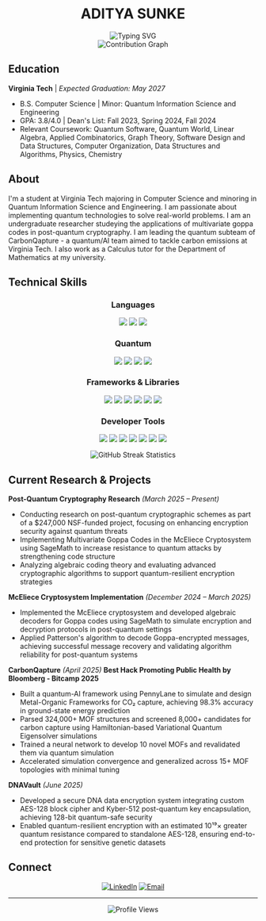 <div align="center">
  <h1>ADITYA SUNKE</h1>
</div>
<div align="center">
  <img src="https://readme-typing-svg.herokuapp.com?font=Fira+Code&size=28&duration=3000&pause=1000&color=0EA5E9&center=true&vCenter=true&width=600&lines=Computer+Science;Quantum+Information+Science;Quantum+Lead+-+CarbonQapture;Undergraduate+Student+Researcher;Calculus+Tutor" alt="Typing SVG" />
</div>
<div align="center">
  <img src="https://github-readme-activity-graph.vercel.app/graph?username=adityasunke&bg_color=0d1117&color=0ea5e9&line=0ea5e9&point=ffffff&area=true&hide_border=true" alt="Contribution Graph" />
</div>

## Education

**Virginia Tech** | *Expected Graduation: May 2027*
- B.S. Computer Science | Minor: Quantum Information Science and Engineering
- GPA: 3.8/4.0 | Dean's List: Fall 2023, Spring 2024, Fall 2024
- Relevant Coursework: Quantum Software, Quantum World, Linear Algebra, Applied Combinatorics, Graph Theory, Software Design and Data Structures, Computer Organization, Data Structures and Algorithms, Physics, Chemistry

## About

I'm a student at Virginia Tech majoring in Computer Science and minoring in Quantum Information Science and Engineering. I am passionate about implementing quantum technologies to solve real-world problems. I am an undergraduate researcher studeying the applications of multivariate goppa codes in post-quantum cryptography. I am leading the quantum subteam of CarbonQapture - a quantum/AI team aimed to tackle carbon emissions at Virginia Tech. I also work as a Calculus tutor for the Department of Mathematics at my university.

## Technical Skills

<div align="center">

### Languages
<p align="center">
  <img src="https://img.shields.io/badge/Python-3776AB?style=for-the-badge&logo=python&logoColor=white" />
  <img src="https://img.shields.io/badge/Java-F80000?style=for-the-badge&logo=oracle&logoColor=white" />
  <img src="https://img.shields.io/badge/C-00599C?style=for-the-badge&logo=c&logoColor=white" />
</p>

### Quantum
<p align="center">
  <img src="https://img.shields.io/badge/Qiskit-6929C4?style=for-the-badge&logo=qiskit&logoColor=white" />
  <img src="https://img.shields.io/badge/PennyLane-FF6B35?style=for-the-badge" />
  <img src="https://img.shields.io/badge/Cirq-4285F4?style=for-the-badge&logo=google&logoColor=white" />
  <img src="https://img.shields.io/badge/IBM_Quantum-052FAD?style=for-the-badge&logo=ibm&logoColor=white" />
</p>

### Frameworks & Libraries
<p align="center">
  <img src="https://img.shields.io/badge/Pandas-150458?style=for-the-badge&logo=pandas&logoColor=white" />
  <img src="https://img.shields.io/badge/NumPy-013243?style=for-the-badge&logo=numpy&logoColor=white" />
  <img src="https://img.shields.io/badge/Matplotlib-11557c?style=for-the-badge" />
  <img src="https://img.shields.io/badge/SageMath-4285F4?style=for-the-badge" />
  <img src="https://img.shields.io/badge/SciPy-8CAAE6?style=for-the-badge&logo=scipy&logoColor=white" />
  <img src="https://img.shields.io/badge/Scikit_Learn-F7931E?style=for-the-badge&logo=scikit-learn&logoColor=white" />
</p>

### Developer Tools
<p align="center">
  <img src="https://img.shields.io/badge/Git-F05032?style=for-the-badge&logo=git&logoColor=white" />
  <img src="https://img.shields.io/badge/GitHub-181717?style=for-the-badge&logo=github&logoColor=white" />
  <img src="https://img.shields.io/badge/Docker-2496ED?style=for-the-badge&logo=docker&logoColor=white" />
  <img src="https://img.shields.io/badge/VS_Code-007ACC?style=for-the-badge&logo=visualstudiocode&logoColor=white" />
  <img src="https://img.shields.io/badge/PyCharm-000000?style=for-the-badge&logo=pycharm&logoColor=white" />
  <img src="https://img.shields.io/badge/Eclipse-2C2255?style=for-the-badge&logo=eclipse&logoColor=white" />
  <img src="https://img.shields.io/badge/Jupyter-F37626?style=for-the-badge&logo=jupyter&logoColor=white" />
</p>

</div>

<div align="center">
  <img src="https://github-readme-streak-stats.herokuapp.com/?user=adityasunke&theme=github-dark-blue&background=0d1117&ring=0ea5e9&fire=0ea5e9&currStreakLabel=0ea5e9&sideNums=0ea5e9&currStreakNum=ffffff&sideLabels=ffffff&dates=ffffff" alt="GitHub Streak Statistics" />
</div>

## Current Research & Projects

**Post-Quantum Cryptography Research** *(March 2025 – Present)*
- Conducting research on post-quantum cryptographic schemes as part of a $247,000 NSF-funded project, focusing on enhancing encryption security against quantum threats
- Implementing Multivariate Goppa Codes in the McEliece Cryptosystem using SageMath to increase resistance to quantum attacks by strengthening code structure
- Analyzing algebraic coding theory and evaluating advanced cryptographic algorithms to support quantum-resilient encryption strategies

**McEliece Cryptosystem Implementation** *(December 2024 – March 2025)*
- Implemented the McEliece cryptosystem and developed algebraic decoders for Goppa codes using SageMath to simulate encryption and decryption protocols in post-quantum settings
- Applied Patterson's algorithm to decode Goppa-encrypted messages, achieving successful message recovery and validating algorithm reliability for post-quantum systems

**CarbonQapture** *(April 2025)*
 **Best Hack Promoting Public Health by Bloomberg - Bitcamp 2025**
- Built a quantum-AI framework using PennyLane to simulate and design Metal-Organic Frameworks for CO₂ capture, achieving 98.3% accuracy in ground-state energy prediction
- Parsed 324,000+ MOF structures and screened 8,000+ candidates for carbon capture using Hamiltonian-based Variational Quantum Eigensolver simulations
- Trained a neural network to develop 10 novel MOFs and revalidated them via quantum simulation
- Accelerated simulation convergence and generalized across 15+ MOF topologies with minimal tuning

**DNAVault** *(June 2025)*
- Developed a secure DNA data encryption system integrating custom AES-128 block cipher and Kyber-512 post-quantum key encapsulation, achieving 128-bit quantum-safe security
- Enabled quantum-resilient encryption with an estimated 10¹⁹× greater quantum resistance compared to standalone AES-128, ensuring end-to-end protection for sensitive genetic datasets

## Connect

<div align="center">

[![LinkedIn](https://img.shields.io/badge/LinkedIn-0077B5?style=for-the-badge&logo=linkedin&logoColor=white)](https://linkedin.com/in/adityasunke)
[![Email](https://img.shields.io/badge/Email-D14836?style=for-the-badge&logo=gmail&logoColor=white)](mailto:adityasunke2004@vt.edu)

</div>

---

<div align="center">
  <img src="https://komarev.com/ghpvc/?username=adityasunke&color=0ea5e9&style=for-the-badge&label=Profile+Views" alt="Profile Views" />
</div>

